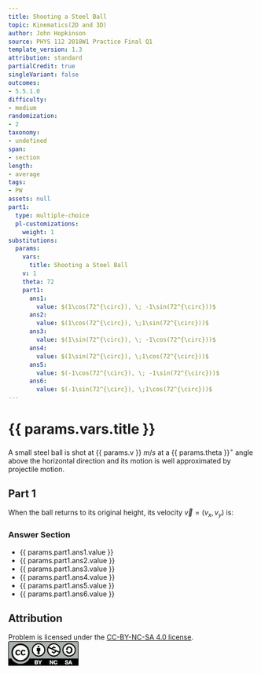 ```yaml
---
title: Shooting a Steel Ball
topic: Kinematics(2D and 3D)
author: John Hopkinson
source: PHYS 112 2018W1 Practice Final Q1
template_version: 1.3
attribution: standard
partialCredit: true
singleVariant: false
outcomes:
- 5.5.1.0
difficulty:
- medium
randomization:
- 2
taxonomy:
- undefined
span:
- section
length:
- average
tags:
- PW
assets: null
part1:
  type: multiple-choice
  pl-customizations:
    weight: 1
substitutions:
  params:
    vars:
      title: Shooting a Steel Ball
    v: 1
    theta: 72
    part1:
      ans1:
        value: $(1\cos(72^{\circ}), \; -1\sin(72^{\circ}))$
      ans2:
        value: $(1\cos(72^{\circ}), \;1\sin(72^{\circ}))$
      ans3:
        value: $(1\sin(72^{\circ}), \; -1\cos(72^{\circ}))$
      ans4:
        value: $(1\sin(72^{\circ}), \;1\cos(72^{\circ}))$
      ans5:
        value: $(-1\cos(72^{\circ}), \; -1\sin(72^{\circ}))$
      ans6:
        value: $(-1\sin(72^{\circ}), \;1\cos(72^{\circ}))$
---
```

# {{ params.vars.title }}
A small steel ball is shot at {{ params.v }} $m/s$ at a {{ params.theta }}$^{\circ}$ angle above the horizontal direction and its motion is well approximated by projectile motion.

## Part 1

When the ball returns to its original height, its velocity $\overrightarrow{v} = (v_x, v_y)$ is:

### Answer Section

- {{ params.part1.ans1.value }}
- {{ params.part1.ans2.value }}
- {{ params.part1.ans3.value }}
- {{ params.part1.ans4.value }}
- {{ params.part1.ans5.value }}
- {{ params.part1.ans6.value }}

## Attribution

Problem is licensed under the [CC-BY-NC-SA 4.0 license](https://creativecommons.org/licenses/by-nc-sa/4.0/).<br> ![The Creative Commons 4.0 license requiring attribution-BY, non-commercial-NC, and share-alike-SA license.](https://raw.githubusercontent.com/firasm/bits/master/by-nc-sa.png)